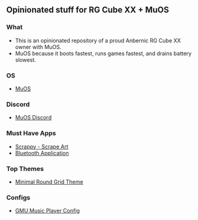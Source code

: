 ## Opinionated stuff for RG Cube XX + MuOS

### What

- This is an opinionated repository of a proud Anbernic RG Cube XX owner with MuOS.
- MuOS because it boots fastest, runs games fastest, and drains battery slowest.

### OS

- [MuOS](https://muos.dev)

### Discord

- [MuOS Discord](https://discord.gg/muos)

### Must Have Apps

- [Scrappy - Scrape Art](https://github.com/gabrielfvale/scrappy/releases)
- [Bluetooth Application](https://github.com/nvcuong1312/bltMuos/releases)

### Top Themes

- [Minimal Round Grid Theme](https://community.muos.dev/t/pixie-minimal-round-grid/89)

### Configs

- [GMU Music Player Config](./GMU%20Music%20Player)
